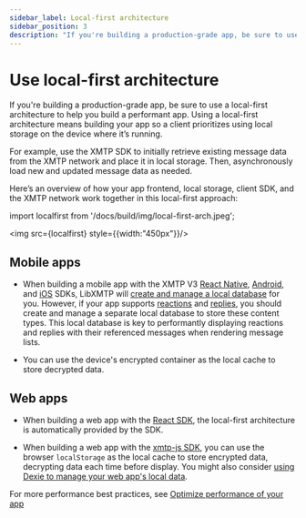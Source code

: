 ```yaml
---
sidebar_label: Local-first architecture
sidebar_position: 3
description: "If you're building a production-grade app, be sure to use a local-first architecture to help you build a performant app."
---
```


# Use local-first architecture

If you're building a production-grade app, be sure to use a local-first architecture to help you build a performant app. Using a local-first architecture means building your app so a client prioritizes using local storage on the device where it’s running.

For example, use the XMTP SDK to initially retrieve existing message data from the XMTP network and place it in local storage. Then, asynchronously load new and updated message data as needed.

Here’s an overview of how your app frontend, local storage, client SDK, and the XMTP network work together in this local-first approach:

import localfirst from '/docs/build/img/local-first-arch.jpeg';

<img src={localfirst} style={{width:"450px"}}/>

## Mobile apps

- When building a mobile app with the XMTP V3 [React Native](https://github.com/xmtp/xmtp-react-native), [Android](https://github.com/xmtp/xmtp-android), and [iOS](https://github.com/xmtp/xmtp-ios) SDKs, LibXMTP will [create and manage a local database](/docs/concepts/v3/group-chat#local-database-and-syncing) for you. However, if your app supports [reactions](./messages/reaction) and [replies](./messages/reply), you should create and manage a separate local database to store these content types. This local database is key to performantly displaying reactions and replies with their referenced messages when rendering message lists.

- You can use the device's encrypted container as the local cache to store decrypted data. 

## Web apps

- When building a web app with the [React SDK](https://github.com/xmtp/xmtp-web/tree/main/packages/react-sdk), the local-first architecture is automatically provided by the SDK.

- When building a web app with the [xmtp-js SDK](https://github.com/xmtp/xmtp-js), you can use the browser `localStorage` as the local cache to store encrypted data, decrypting data each time before display. You might also consider [using Dexie to manage your web app's local data](#manage-local-data-with-dexie-in-a-web-app-built-with-xmtp-js).

For more performance best practices, see [Optimize performance of your app](/docs/get-featured)
